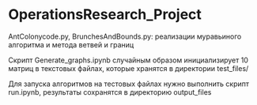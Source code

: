 # OperationsResearch_Project

AntColonycode.py, BrunchesAndBounds.py: реализации муравьиного алгоритма и метода ветвей и границ

Cкрипт Generate_graphs.ipynb случайным образом инициализирует 10 матриц в текстовых файлах, которые хранятся в директории test_files/

Для запуска алгоритмов на тестовых файлах нужно выполнить скрипт run.ipynb, результаты сохранятся в директорию output_files

